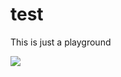 # test
This is just a playground

[![](https://visitcount.itsvg.in/api?id=mezantrop&label=Profile%20Views&color=3&icon=1&pretty=false)](https://visitcount.itsvg.in)
